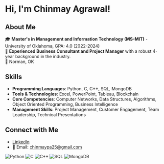# Hi, I'm Chinmay Agrawal!

## About Me
🎓 **Master's in Management and Information Technology (MS-MIT)** - University of Oklahoma, GPA: 4.0 (2022-2024)  
👔 **Experienced Business Consultant and Project Manager** with a robust 4-year background in the industry.  
📍 Norman, OK  

## Skills
- **Programming Languages**: Python, C, C++, SQL, MongoDB
- **Tools & Technologies**: Excel, PowerPoint, Tableau, Blockchain
- **Core Competencies**: Computer Networks, Data Structures, Algorithms, Object Oriented Programming, Business Intelligence
- **Management Skills**: Project Management, Customer Engagement, Team Leadership, Technical Presentations

## Connect with Me
- [LinkedIn](https://www.linkedin.com/in/chinmay-agrawal-456729611/)
- 📧 Email: chinmaypa25@gmail.com

![Python](https://img.shields.io/badge/Python-3776AB?style=flat-square&logo=python&logoColor=white)
![C](https://img.shields.io/badge/C-00599C?style=flat-square&logo=c&logoColor=white)
![C++](https://img.shields.io/badge/C++-00599C?style=flat-square&logo=cplusplus&logoColor=white)
![SQL](https://img.shields.io/badge/SQL-4479A1?style=flat-square&logo=mysql&logoColor=white)
![MongoDB](https://img.shields.io/badge/MongoDB-47A248?style=flat-square&logo=mongodb&logoColor=white)
